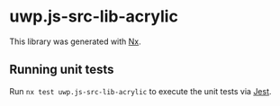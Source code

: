 # uwp.js-src-lib-acrylic

This library was generated with [Nx](https://nx.dev).

## Running unit tests

Run `nx test uwp.js-src-lib-acrylic` to execute the unit tests via [Jest](https://jestjs.io).
